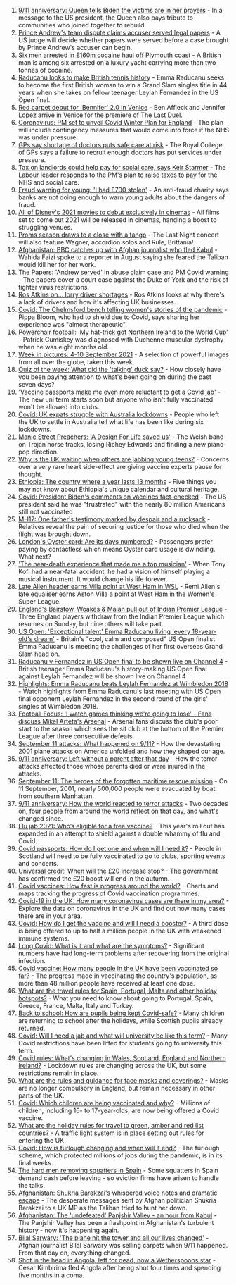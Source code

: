 1. [9/11 anniversary: Queen tells Biden the victims are in her prayers](https://www.bbc.co.uk/news/uk-58522061?at_medium=RSS&at_campaign=KARANGA) - In a message to the US president, the Queen also pays tribute to communities who joined together to rebuild.
2. [Prince Andrew's team dispute claims accuser served legal papers](https://www.bbc.co.uk/news/uk-58527909?at_medium=RSS&at_campaign=KARANGA) - A US judge will decide whether papers were served before a case brought by Prince Andrew's accuser can begin.
3. [Six men arrested in £160m cocaine haul off Plymouth coast](https://www.bbc.co.uk/news/uk-england-devon-58528515?at_medium=RSS&at_campaign=KARANGA) - A British man is among six arrested on a luxury yacht carrying more than two tonnes of cocaine.
4. [Raducanu looks to make British tennis history](https://www.bbc.co.uk/sport/tennis/58524261?at_medium=RSS&at_campaign=KARANGA) - Emma Raducanu seeks to become the first British woman to win a Grand Slam singles title in 44 years when she takes on fellow teenager Leylah Fernandez in the US Open final.
5. [Red carpet debut for 'Bennifer' 2.0 in Venice](https://www.bbc.co.uk/news/entertainment-arts-58527312?at_medium=RSS&at_campaign=KARANGA) - Ben Affleck and Jennifer Lopez arrive in Venice for the premiere of The Last Duel.
6. [Coronavirus: PM set to unveil Covid Winter Plan for England](https://www.bbc.co.uk/news/uk-58529158?at_medium=RSS&at_campaign=KARANGA) - The plan will include contingency measures that would come into force if the NHS was under pressure.
7. [GPs say shortage of doctors puts safe care at risk](https://www.bbc.co.uk/news/uk-58524559?at_medium=RSS&at_campaign=KARANGA) - The Royal College of GPs says a failure to recruit enough doctors has put services under pressure.
8. [Tax on landlords could help pay for social care, says Keir Starmer](https://www.bbc.co.uk/news/uk-politics-58516799?at_medium=RSS&at_campaign=KARANGA) - The Labour leader responds to the PM's plan to raise taxes to pay for the NHS and social care.
9. [Fraud warning for young: 'I had £700 stolen'](https://www.bbc.co.uk/news/business-58499998?at_medium=RSS&at_campaign=KARANGA) - An anti-fraud charity says banks are not doing enough to warn young adults about the dangers of fraud.
10. [All of Disney's 2021 movies to debut exclusively in cinemas](https://www.bbc.co.uk/news/world-us-canada-58524893?at_medium=RSS&at_campaign=KARANGA) - All films set to come out 2021 will be released in cinemas, handing a boost to struggling venues.
11. [Proms season draws to a close with a tango](https://www.bbc.co.uk/news/entertainment-arts-58513149?at_medium=RSS&at_campaign=KARANGA) - The Last Night concert will also feature Wagner, accordion solos and Rule, Brittania!
12. [Afghanistan: BBC catches up with Afghan journalist who fled Kabul](https://www.bbc.co.uk/news/world-asia-58523543?at_medium=RSS&at_campaign=KARANGA) - Wahida Faizi spoke to a reporter in August saying she feared the Taliban would kill her for her work.
13. [The Papers: 'Andrew served' in abuse claim case and PM Covid warning](https://www.bbc.co.uk/news/blogs-the-papers-58524541?at_medium=RSS&at_campaign=KARANGA) - The papers cover a court case against the Duke of York and the risk of tighter virus restrictions.
14. [Ros Atkins on... lorry driver shortages](https://www.bbc.co.uk/news/uk-58521211?at_medium=RSS&at_campaign=KARANGA) - Ros Atkins looks at why there's a lack of drivers and how it's affecting UK businesses.
15. [Covid: The Chelmsford bench telling women's stories of the pandemic](https://www.bbc.co.uk/news/uk-england-essex-58505014?at_medium=RSS&at_campaign=KARANGA) - Pippa Bloom, who had to shield due to Covid, says sharing her experience was "almost therapeutic".
16. [Powerchair football: 'My hat-trick got Northern Ireland to the World Cup'](https://www.bbc.co.uk/news/uk-northern-ireland-58436616?at_medium=RSS&at_campaign=KARANGA) - Patrick Cumiskey was diagnosed with Duchenne muscular dystrophy when he was eight months old.
17. [Week in pictures: 4-10 September 2021](https://www.bbc.co.uk/news/in-pictures-58501065?at_medium=RSS&at_campaign=KARANGA) - A selection of powerful images from all over the globe, taken this week.
18. [Quiz of the week: What did the 'talking' duck say?](https://www.bbc.co.uk/news/world-58472583?at_medium=RSS&at_campaign=KARANGA) - How closely have you been paying attention to what's been going on during the past seven days?
19. ['Vaccine passports make me even more reluctant to get a Covid jab'](https://www.bbc.co.uk/news/newsbeat-58505658?at_medium=RSS&at_campaign=KARANGA) - The new uni term starts soon but anyone who isn't fully vaccinated won't be allowed into clubs.
20. [Covid: UK expats struggle with Australia lockdowns](https://www.bbc.co.uk/news/uk-england-hereford-worcester-58434251?at_medium=RSS&at_campaign=KARANGA) - People who left the UK to settle in Australia tell what life has been like during six lockdowns.
21. [Manic Street Preachers: 'A Design For Life saved us'](https://www.bbc.co.uk/news/entertainment-arts-58460903?at_medium=RSS&at_campaign=KARANGA) - The Welsh band on Trojan horse tracks, losing Richey Edwards and finding a new piano-pop direction.
22. [Why is the UK waiting when others are jabbing young teens?](https://www.bbc.co.uk/news/health-58423152?at_medium=RSS&at_campaign=KARANGA) - Concerns over a very rare heart side-effect are giving vaccine experts pause for thought.
23. [Ethiopia: The country where a year lasts 13 months](https://www.bbc.co.uk/news/world-africa-57443424?at_medium=RSS&at_campaign=KARANGA) - Five things you may not know about Ethiopia's unique calendar and cultural heritage.
24. [Covid: President Biden's comments on vaccines fact-checked](https://www.bbc.co.uk/news/58516873?at_medium=RSS&at_campaign=KARANGA) - The US president said he was "frustrated" with the nearly 80 million Americans still not vaccinated
25. [MH17: One father's testimony marked by despair and a rucksack](https://www.bbc.co.uk/news/world-europe-58518606?at_medium=RSS&at_campaign=KARANGA) - Relatives reveal the pain of securing justice for those who died when the flight was brought down.
26. [London's Oyster card: Are its days numbered?](https://www.bbc.co.uk/news/uk-england-london-58197631?at_medium=RSS&at_campaign=KARANGA) - Passengers prefer paying by contactless which means Oyster card usage is dwindling. What next?
27. ['The near-death experience that made me a top musician'](https://www.bbc.co.uk/news/stories-58465559?at_medium=RSS&at_campaign=KARANGA) - When Tony Kofi had a near-fatal accident, he had a vision of himself playing a musical instrument. It would change his life forever.
28. [Late Allen header earns Villa point at West Ham in WSL](https://www.bbc.co.uk/sport/football/58444980?at_medium=RSS&at_campaign=KARANGA) - Remi Allen's late equaliser earns Aston Villa a point at West Ham in the Women's Super League.
29. [England's Bairstow, Woakes & Malan pull out of Indian Premier League](https://www.bbc.co.uk/sport/cricket/58529148?at_medium=RSS&at_campaign=KARANGA) - Three England players withdraw from the Indian Premier League which resumes on Sunday, but nine others will take part.
30. [US Open: 'Exceptional talent' Emma Raducanu living 'every 18-year-old's dream'](https://www.bbc.co.uk/sport/tennis/58524401?at_medium=RSS&at_campaign=KARANGA) - Britain's "cool, calm and composed" US Open finalist Emma Raducanu is meeting the challenges of her first overseas Grand Slam head on.
31. [Raducanu v Fernandez in US Open final to be shown live on Channel 4](https://www.bbc.co.uk/sport/tennis/58514875?at_medium=RSS&at_campaign=KARANGA) - British teenager Emma Raducanu's history-making US Open final against Leylah Fernandez will be shown live on Channel 4
32. [Highlights: Emma Raducanu beats Leylah Fernandez at Wimbledon 2018](https://www.bbc.co.uk/sport/av/tennis/58522608?at_medium=RSS&at_campaign=KARANGA) - Watch highlights from Emma Raducanu's last meeting with US Open final opponent Leylah Fernandez in the second round of the girls' singles at Wimbledon 2018.
33. [Football Focus: 'I watch games thinking we're going to lose' - Fans discuss Mikel Arteta's Arsenal](https://www.bbc.co.uk/sport/av/football/58524441?at_medium=RSS&at_campaign=KARANGA) - Arsenal fans discuss the club's poor start to the season which sees the sit club at the bottom of the Premier League after three consecutive defeats.
34. [September 11 attacks: What happened on 9/11?](https://www.bbc.co.uk/news/world-us-canada-57698668?at_medium=RSS&at_campaign=KARANGA) - How the devastating 2001 plane attacks on America unfolded and how they shaped our age.
35. [9/11 anniversary: Left without a parent after that day](https://www.bbc.co.uk/news/world-us-canada-58508260?at_medium=RSS&at_campaign=KARANGA) - How the terror attacks affected those whose parents died or were injured in the attacks.
36. [September 11: The heroes of the forgotten maritime rescue mission](https://www.bbc.co.uk/news/world-us-canada-58463014?at_medium=RSS&at_campaign=KARANGA) - On 11 September, 2001, nearly 500,000 people were evacuated by boat from southern Manhattan.
37. [9/11 anniversary: How the world reacted to terror attacks](https://www.bbc.co.uk/news/world-us-canada-58509703?at_medium=RSS&at_campaign=KARANGA) - Two decades on, four people from around the world reflect on that day, and what's changed since.
38. [Flu jab 2021: Who’s eligible for a free vaccine?](https://www.bbc.co.uk/news/health-53847025?at_medium=RSS&at_campaign=KARANGA) - This year's roll out has expanded in an attempt to shield against a double whammy of flu and Covid.
39. [Covid passports: How do I get one and when will I need it?](https://www.bbc.co.uk/news/explainers-55718553?at_medium=RSS&at_campaign=KARANGA) - People in Scotland will need to be fully vaccinated to go to clubs, sporting events and concerts.
40. [Universal credit: When will the £20 increase stop?](https://www.bbc.co.uk/news/uk-41487126?at_medium=RSS&at_campaign=KARANGA) - The government has confirmed the £20 boost will end in the autumn.
41. [Covid vaccines: How fast is progress around the world?](https://www.bbc.co.uk/news/world-56237778?at_medium=RSS&at_campaign=KARANGA) - Charts and maps tracking the progress of Covid vaccination programmes.
42. [Covid-19 in the UK: How many coronavirus cases are there in my area?](https://www.bbc.co.uk/news/uk-51768274?at_medium=RSS&at_campaign=KARANGA) - Explore the data on coronavirus in the UK and find out how many cases there are in your area.
43. [Covid: How do I get the vaccine and will I need a booster?](https://www.bbc.co.uk/news/health-55045639?at_medium=RSS&at_campaign=KARANGA) - A third dose is being offered to up to half a million people in the UK with weakened immune systems.
44. [Long Covid: What is it and what are the symptoms?](https://www.bbc.co.uk/news/health-57833394?at_medium=RSS&at_campaign=KARANGA) - Significant numbers have had long-term problems after recovering from the original infection.
45. [Covid vaccine: How many people in the UK have been vaccinated so far?](https://www.bbc.co.uk/news/health-55274833?at_medium=RSS&at_campaign=KARANGA) - The progress made in vaccinating the country's population, as more than 48 million people have received at least one dose.
46. [What are the travel rules for Spain, Portugal, Malta and other holiday hotspots?](https://www.bbc.co.uk/news/explainers-56997931?at_medium=RSS&at_campaign=KARANGA) - What you need to know about going to Portugal, Spain, Greece, France, Malta, Italy and Turkey.
47. [Back to school: How are pupils being kept Covid-safe?](https://www.bbc.co.uk/news/education-51643556?at_medium=RSS&at_campaign=KARANGA) - Many children are returning to school after the holidays, while Scottish pupils already returned.
48. [Covid: Will I need a jab and what will university be like this term?](https://www.bbc.co.uk/news/explainers-52753913?at_medium=RSS&at_campaign=KARANGA) - Many Covid restrictions have been lifted for students going to university this term.
49. [Covid rules: What's changing in Wales, Scotland, England and Northern Ireland?](https://www.bbc.co.uk/news/explainers-52530518?at_medium=RSS&at_campaign=KARANGA) - Lockdown rules are changing across the UK, but some restrictions remain in place.
50. [What are the rules and guidance for face masks and coverings?](https://www.bbc.co.uk/news/health-51205344?at_medium=RSS&at_campaign=KARANGA) - Masks are no longer compulsory in England, but remain necessary in other parts of the UK.
51. [Covid: Which children are being vaccinated and why?](https://www.bbc.co.uk/news/health-57888429?at_medium=RSS&at_campaign=KARANGA) - Millions of children, including 16- to 17-year-olds, are now being offered a Covid vaccine.
52. [What are the holiday rules for travel to green, amber and red list countries?](https://www.bbc.co.uk/news/explainers-52544307?at_medium=RSS&at_campaign=KARANGA) - A traffic light system is in place setting out rules for entering the UK
53. [Covid: How is furlough changing and when will it end?](https://www.bbc.co.uk/news/explainers-52135342?at_medium=RSS&at_campaign=KARANGA) - The furlough scheme, which protected millions of jobs during the pandemic, is in its final weeks.
54. [The hard men removing squatters in Spain](https://www.bbc.co.uk/news/stories-58310532?at_medium=RSS&at_campaign=KARANGA) - Some squatters in Spain demand cash before leaving - so eviction firms have arisen to handle the talks.
55. [Afghanistan: Shukria Barakzai's whispered voice notes and dramatic escape](https://www.bbc.co.uk/news/world-asia-58345901?at_medium=RSS&at_campaign=KARANGA) - The desperate messages sent by Afghan politician Shukria Barakzai to a UK MP as the Taliban tried to hunt her down.
56. [Afghanistan: The 'undefeated' Panjshir Valley - an hour from Kabul](https://www.bbc.co.uk/news/world-asia-58329527?at_medium=RSS&at_campaign=KARANGA) - The Panjshir Valley has been a flashpoint in Afghanistan's turbulent history - now it's happening again.
57. [Bilal Sarwary: 'The plane hit the tower and all our lives changed'](https://www.bbc.co.uk/news/world-south-asia-58071592?at_medium=RSS&at_campaign=KARANGA) - Afghan journalist Bilal Sarwary was selling carpets when 9/11 happened. From that day on, everything changed.
58. [Shot in the head in Angola, left for dead, now a Wetherspoons star](https://www.bbc.co.uk/news/uk-58266180?at_medium=RSS&at_campaign=KARANGA) - Cesar Kimbirima fled Angola after being shot four times and spending five months in a coma.

